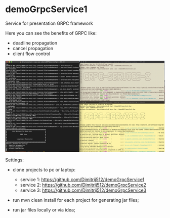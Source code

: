 # demoGrpcService1
Service for presentation GRPC framework

Here you can see the benefits of GRPC like:
- deadline propagation
- cancel propagation
- client flow control

![logo](https://github.com/Dimitrij512/demoGrpcService1/raw/master/src/main/resources/demoimage.png)


Settings:
- clone projects to pc or laptop:
   - service 1: https://github.com/Dimitrij512/demoGrpcService1
   - service 2: https://github.com/Dimitrij512/demoGrpcService2
   - service 3: https://github.com/Dimitrij512/demoGrpcService3

- run mvn clean install for each project for generating jar files;
- run jar files locally or via idea;
